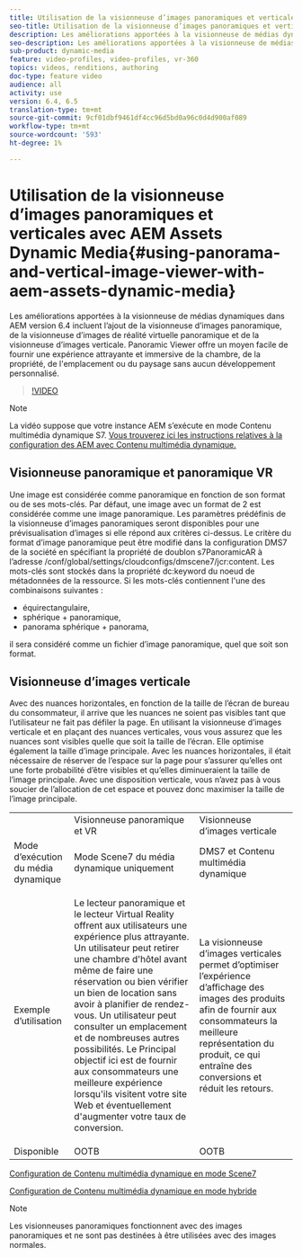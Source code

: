 ```yaml
---
title: Utilisation de la visionneuse d’images panoramiques et verticales avec AEM Assets Dynamic Media
seo-title: Utilisation de la visionneuse d’images panoramiques et verticales avec AEM Assets Dynamic Media
description: Les améliorations apportées à la visionneuse de médias dynamiques dans AEM version 6.4 incluent l’ajout de la visionneuse d’images panoramique, de la visionneuse d’images de réalité virtuelle panoramique et de la visionneuse d’images verticale. Panoramic Viewer offre un moyen facile de fournir une expérience attrayante et immersive de la chambre, de la propriété, de l'emplacement ou du paysage sans aucun développement personnalisé.
seo-description: Les améliorations apportées à la visionneuse de médias dynamiques dans AEM version 6.4 incluent l’ajout de la visionneuse d’images panoramique, de la visionneuse d’images de réalité virtuelle panoramique et de la visionneuse d’images verticale. Panoramic Viewer offre un moyen facile de fournir une expérience attrayante et immersive de la chambre, de la propriété, de l'emplacement ou du paysage sans aucun développement personnalisé.
sub-product: dynamic-media
feature: video-profiles, video-profiles, vr-360
topics: videos, renditions, authoring
doc-type: feature video
audience: all
activity: use
version: 6.4, 6.5
translation-type: tm+mt
source-git-commit: 9cf01dbf9461df4cc96d5bd0a96c0d4d900af089
workflow-type: tm+mt
source-wordcount: '593'
ht-degree: 1%

---
```



# Utilisation de la visionneuse d’images panoramiques et verticales avec AEM Assets Dynamic Media{#using-panorama-and-vertical-image-viewer-with-aem-assets-dynamic-media}

Les améliorations apportées à la visionneuse de médias dynamiques dans AEM version 6.4 incluent l’ajout de la visionneuse d’images panoramique, de la visionneuse d’images de réalité virtuelle panoramique et de la visionneuse d’images verticale. Panoramic Viewer offre un moyen facile de fournir une expérience attrayante et immersive de la chambre, de la propriété, de l&#39;emplacement ou du paysage sans aucun développement personnalisé.

>[!VIDEO](https://video.tv.adobe.com/v/24156/?quality=9&learn=on)

>[!NOTE]
>
>La vidéo suppose que votre instance AEM s’exécute en mode Contenu multimédia dynamique S7. [Vous trouverez ici les instructions relatives à la configuration des AEM avec Contenu multimédia dynamique.](https://helpx.adobe.com/experience-manager/6-3/assets/using/config-dynamic-fp-14410.html)

## Visionneuse panoramique et panoramique VR

Une image est considérée comme panoramique en fonction de son format ou de ses mots-clés. Par défaut, une image avec un format de 2 est considérée comme une image panoramique. Les paramètres prédéfinis de la visionneuse d’images panoramiques seront disponibles pour une prévisualisation d’images si elle répond aux critères ci-dessus. Le critère du format d’image panoramique peut être modifié dans la configuration DMS7 de la société en spécifiant la propriété de doublon s7PanoramicAR à l’adresse /conf/global/settings/cloudconfigs/dmscene7/jcr:content. Les mots-clés sont stockés dans la propriété dc:keyword du noeud de métadonnées de la ressource. Si les mots-clés contiennent l&#39;une des combinaisons suivantes :

* équirectangulaire,
* sphérique + panoramique,
* panorama sphérique + panorama,

il sera considéré comme un fichier d’image panoramique, quel que soit son format.

## Visionneuse d’images verticale

Avec des nuances horizontales, en fonction de la taille de l’écran de bureau du consommateur, il arrive que les nuances ne soient pas visibles tant que l’utilisateur ne fait pas défiler la page. En utilisant la visionneuse d’images verticale et en plaçant des nuances verticales, vous vous assurez que les nuances sont visibles quelle que soit la taille de l’écran. Elle optimise également la taille d’image principale. Avec les nuances horizontales, il était nécessaire de réserver de l’espace sur la page pour s’assurer qu’elles ont une forte probabilité d’être visibles et qu’elles diminueraient la taille de l’image principale. Avec une disposition verticale, vous n’avez pas à vous soucier de l’allocation de cet espace et pouvez donc maximiser la taille de l’image principale.

<table> 
 <tbody>
  <tr>
   <td> </td>
   <td>Visionneuse panoramique et VR</td>
   <td>Visionneuse d’images verticale</td>
  </tr>
  <tr>
   <td>Mode d’exécution du média dynamique</td>
   <td>Mode Scene7 du média dynamique uniquement</td>
   <td>DMS7 et Contenu multimédia dynamique</td>
  </tr>
  <tr>
   <td>Exemple d’utilisation </td>
   <td><p>Le lecteur panoramique et le lecteur Virtual Reality offrent aux utilisateurs une expérience plus attrayante. Un utilisateur peut retirer une chambre d'hôtel avant même de faire une réservation ou bien vérifier un bien de location sans avoir à planifier de rendez-vous. Un utilisateur peut consulter un emplacement et de nombreuses autres possibilités. Le Principal objectif ici est de fournir aux consommateurs une meilleure expérience lorsqu'ils visitent votre site Web et éventuellement d'augmenter votre taux de conversion.</p> <p> </p> </td> 
   <td><p>La visionneuse d’images verticales permet d’optimiser l’expérience d’affichage des images des produits afin de fournir aux consommateurs la meilleure représentation du produit, ce qui entraîne des conversions et réduit les retours.</p> <p> </p> </td>
  </tr>
  <tr>
   <td>Disponible </td>
   <td>OOTB</td>
   <td>OOTB</td>
  </tr>
 </tbody>
</table>

[Configuration de Contenu multimédia dynamique en mode Scene7](https://helpx.adobe.com/experience-manager/6-5/assets/using/config-dms7.html)

[Configuration de Contenu multimédia dynamique en mode hybride](https://helpx.adobe.com/fr/experience-manager/6-5/assets/using/config-dynamic.html)

>[!NOTE]
>
>Les visionneuses panoramiques fonctionnent avec des images panoramiques et ne sont pas destinées à être utilisées avec des images normales.
